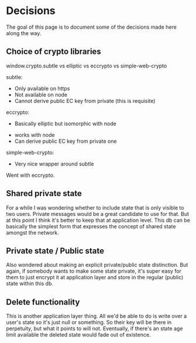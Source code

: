 # Decisions

The goal of this page is to document some of the decisions made here along the way.

## Choice of crypto libraries
window.crypto.subtle vs elliptic vs eccrypto vs simple-web-crypto

subtle:
- Only available on https
- Not available on node
- Cannot derive public EC key from private (this is requisite)

eccrypto:
* Basically elliptic but isomorphic with node
+ works with node
+ Can derive public EC key from private one

simple-web-crypto:
* Very nice wrapper around subtle

Went with eccrypto.

## Shared private state

For a while I was wondering whether to include state that is only visible
to two users. Private messages would be a great candidate to use for that.
But at this point I think it's better to keep that at application level.
This db can be basically the simplest form that expresses the concept of
shared state amongst the network.

## Private state / Public state

Also wondered about making an explicit private/public state distinction.
But again, if somebody wants to make some state private, it's super easy
for them to just encrypt it at application layer and store in the regular
(public) state within this db.

## Delete functionality

This is another application layer thing. All we'd be able to do is write
over a user's state so it's just null or something. So their key will
be there in perpetuity, but what it points to will not. Eventually, if
there's an state age limit available the deleted state would fade out
of existence.

